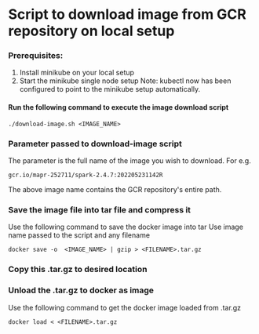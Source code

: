 # Script to download image from GCR repository on local setup

### Prerequisites:
1. Install minikube on your local setup
2. Start the minikube single node setup
Note: kubectl now has been configured to point to the minikube setup automatically.

#### Run the following command to execute the image download script
```
./download-image.sh <IMAGE_NAME>
```

### Parameter passed to download-image script
The parameter is the full name of the image you wish to download. For e.g.
```
gcr.io/mapr-252711/spark-2.4.7:202205231142R
```
The above image name contains the GCR repository's entire path.

### Save the image file into tar file and compress it
Use the following command to save the docker image into tar
Use image name passed to the script and any filename
```
docker save -o  <IMAGE_NAME> | gzip > <FILENAME>.tar.gz
```

### Copy this <FILENAME>.tar.gz to desired location

###  Unload the <FILENAME>.tar.gz to docker as image
Use the following command to get the docker image loaded from .tar.gz
```
docker load < <FILENAME>.tar.gz
```

